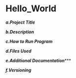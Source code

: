 # Hello_World

***a.Project Title***

***b.Description***

***c.How to Run Program***

***d.Files Used***

***e.Additional Documentation******

***f.Versioning***
